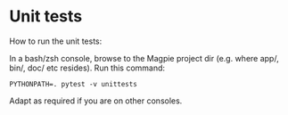 # Unit tests


How to run the unit tests:

In a bash/zsh console, browse to the Magpie project dir (e.g. where app/, bin/, doc/ etc resides). Run this command:

    PYTHONPATH=. pytest -v unittests

Adapt as required if you are on other consoles.